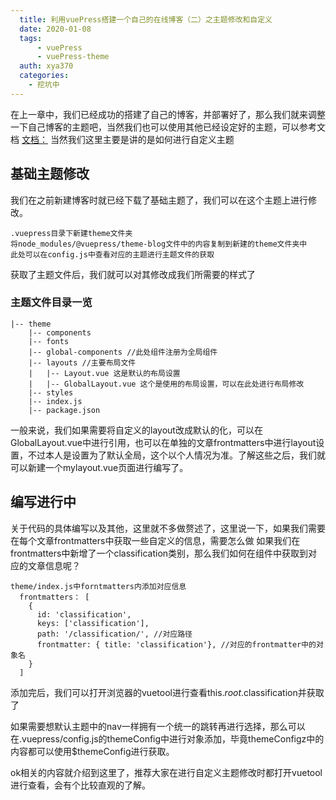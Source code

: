 ```yaml
---
  title: 利用vuePress搭建一个自己的在线博客（二）之主题修改和自定义
  date: 2020-01-08
  tags:
      - vuePress
      - vuePress-theme
  auth: xya370
  categories:
    - 挖坑中
---
```


<!-- # 利用vuePress搭建一个自己的在线博客（二）之主题修改和自定义 -->
  在上一章中，我们已经成功的搭建了自己的博客，并部署好了，那么我们就来调整一下自己博客的主题吧，当然我们也可以使用其他已经设定好的主题，可以参考文档
  [文档：](https://www.vuepress.cn/theme/)
  当然我们这里主要是讲的是如何进行自定义主题

## 基础主题修改
  我们在之前新建博客时就已经下载了基础主题了，我们可以在这个主题上进行修改。

    .vuepress目录下新建theme文件夹
    将node_modules/@vuepress/theme-blog文件中的内容复制到新建的theme文件夹中
    此处可以在config.js中查看对应的主题进行主题文件的获取

  获取了主题文件后，我们就可以对其修改成我们所需要的样式了

### 主题文件目录一览

    |-- theme
        |-- components
        |-- fonts
        |-- global-components //此处组件注册为全局组件
        |-- layouts //主要布局文件
        |   |-- Layout.vue 这是默认的布局设置
        |   |-- GlobalLayout.vue 这个是使用的布局设置，可以在此处进行布局修改
        |-- styles
        |-- index.js
        |-- package.json
  一般来说，我们如果需要将自定义的layout改成默认的化，可以在GlobalLayout.vue中进行引用，也可以在单独的文章frontmatters中进行layout设置，不过本人是设置为了默认全局，这个以个人情况为准。了解这些之后，我们就可以新建一个mylayout.vue页面进行编写了。

## 编写进行中
  关于代码的具体编写以及其他，这里就不多做赘述了，这里说一下，如果我们需要在每个文章frontmatters中获取一些自定义的信息，需要怎么做
  如果我们在frontmatters中新增了一个classification类别，那么我们如何在组件中获取到对应的文章信息呢？

    theme/index.js中forntmatters内添加对应信息
      frontmatters： [
        {
          id: 'classification',
          keys: ['classification'],
          path: '/classification/', //对应路径
          frontmatter: { title: 'classification'}, //对应的frontmatter中的对象名
        }
      ]
  添加完后，我们可以打开浏览器的vuetool进行查看this.$root.$classification并获取了

  如果需要想默认主题中的nav一样拥有一个统一的跳转再进行选择，那么可以在.vuepress/config.js的themeConfig中进行对象添加，毕竟themeConfigz中的内容都可以使用$themeConfig进行获取。

  ok相关的内容就介绍到这里了，推荐大家在进行自定义主题修改时都打开vuetool进行查看，会有个比较直观的了解。